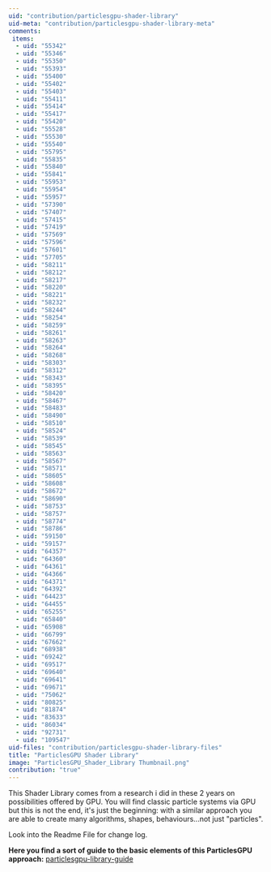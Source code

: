 ```yaml
---
uid: "contribution/particlesgpu-shader-library"
uid-meta: "contribution/particlesgpu-shader-library-meta"
comments: 
 items: 
  - uid: "55342"
  - uid: "55346"
  - uid: "55350"
  - uid: "55393"
  - uid: "55400"
  - uid: "55402"
  - uid: "55403"
  - uid: "55411"
  - uid: "55414"
  - uid: "55417"
  - uid: "55420"
  - uid: "55528"
  - uid: "55530"
  - uid: "55540"
  - uid: "55795"
  - uid: "55835"
  - uid: "55840"
  - uid: "55841"
  - uid: "55953"
  - uid: "55954"
  - uid: "55957"
  - uid: "57390"
  - uid: "57407"
  - uid: "57415"
  - uid: "57419"
  - uid: "57569"
  - uid: "57596"
  - uid: "57601"
  - uid: "57705"
  - uid: "58211"
  - uid: "58212"
  - uid: "58217"
  - uid: "58220"
  - uid: "58221"
  - uid: "58232"
  - uid: "58244"
  - uid: "58254"
  - uid: "58259"
  - uid: "58261"
  - uid: "58263"
  - uid: "58264"
  - uid: "58268"
  - uid: "58303"
  - uid: "58312"
  - uid: "58343"
  - uid: "58395"
  - uid: "58420"
  - uid: "58467"
  - uid: "58483"
  - uid: "58490"
  - uid: "58510"
  - uid: "58524"
  - uid: "58539"
  - uid: "58545"
  - uid: "58563"
  - uid: "58567"
  - uid: "58571"
  - uid: "58605"
  - uid: "58608"
  - uid: "58672"
  - uid: "58690"
  - uid: "58753"
  - uid: "58757"
  - uid: "58774"
  - uid: "58786"
  - uid: "59150"
  - uid: "59157"
  - uid: "64357"
  - uid: "64360"
  - uid: "64361"
  - uid: "64366"
  - uid: "64371"
  - uid: "64392"
  - uid: "64423"
  - uid: "64455"
  - uid: "65255"
  - uid: "65840"
  - uid: "65908"
  - uid: "66799"
  - uid: "67662"
  - uid: "68938"
  - uid: "69242"
  - uid: "69517"
  - uid: "69640"
  - uid: "69641"
  - uid: "69671"
  - uid: "75062"
  - uid: "80825"
  - uid: "81874"
  - uid: "83633"
  - uid: "86034"
  - uid: "92731"
  - uid: "109547"
uid-files: "contribution/particlesgpu-shader-library-files"
title: "ParticlesGPU Shader Library"
image: "ParticlesGPU_Shader_Library Thumbnail.png"
contribution: "true"
---
```


This Shader Library comes from a research i did in these 2 years on possibilities offered by GPU.
You will find classic particle systems via GPU but this is not the end, it's just the beginning: with a similar approach you are able to create many algorithms, shapes, behaviours...not just "particles".

Look into the Readme File for change log.

**Here you find a sort of guide to the basic elements of this ParticlesGPU approach:**
[particlesgpu-library-guide](xref:contribution/particlesgpu-library-guide)
